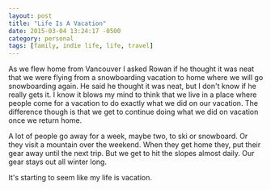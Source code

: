 ```yaml
---
layout: post
title: "Life Is A Vacation"
date: 2015-03-04 13:24:17 -0500
category: personal
tags: [family, indie life, life, travel]
---
```

As we flew home from Vancouver I asked Rowan if he thought it was neat that we were flying from a snowboarding vacation to home where we will go snowboarding again. He said he thought it was neat, but I don't know if he really gets it. I know it blows my mind to think that we live in a place where people come for a vacation to do exactly what we did on our vacation. The difference though is that we get to continue doing what we did on vacation once we return home.

A lot of people go away for a week, maybe two, to ski or snowboard. Or they visit a mountain over the weekend. When they get home they, put their gear away until the next trip. But we get to hit the slopes almost daily. Our gear stays out all winter long.

It's starting to seem like my life is vacation.
